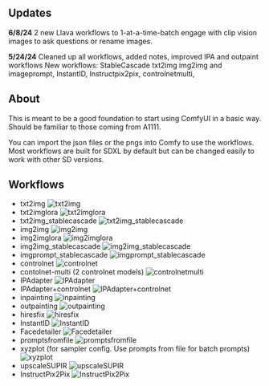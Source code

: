 ## Updates

**6/8/24**
2 new Llava workflows to 1-at-a-time-batch engage with clip vision images to ask questions or rename images.

**5/24/24**
Cleaned up all workflows, added notes, improved IPA and outpaint workflows
New workflows: StableCascade txt2img img2img and imageprompt, InstantID, Instructpix2pix, controlnetmulti, 

## About

This is meant to be a good foundation to start using ComfyUI in a basic way. Should be familiar to those coming from A1111. 

You can import the json files or the pngs into Comfy to use the workflows. Most workflows are built for SDXL by default but can be changed easily to work with other SD versions.

## Workflows
 - txt2img
 ![txt2img](./WorkflowImages/txt2img.png)
 - txt2imglora
 ![txt2imglora](./WorkflowImages/txt2imglora.png)
 - txt2img_stablecascade
![txt2img_stablecascade](./WorkflowImages/txt2img_stablecascade.png)
 - img2img
 ![img2img](./WorkflowImages/img2img.png)
 - img2imglora
 ![img2imglora](./WorkflowImages/img2imglora.png)
 - img2img_stablecascade
![img2img_stablecascade](./WorkflowImages/img2img_stablecascade.png)
- imgprompt_stablecascade
![imgprompt_stablecascade](./WorkflowImages/imgprompt_stablecascade.png)
 - controlnet
 ![controlnet](./WorkflowImages/controlnet.png)
 - contolnet-multi (2 controlnet models)
 ![controlnetmulti](./WorkflowImages/controlnetmulti.png)
 - IPAdapter
 ![IPAdapter](./WorkflowImages/ipadapter.png)
 - IPAdapter+controlnet
 ![IPAdapter+controlnet](./WorkflowImages/ipadapter+controlnet.png)
 - inpainting
 ![inpainting](./WorkflowImages/inpainting.png)
 - outpainting
 ![outpainting](./WorkflowImages/outpainting.png)
 - hiresfix
 ![hiresfix](./WorkflowImages/hiresfix.png)
 - InstantID
 ![InstantID](./WorkflowImages/instandid.png)
 - Facedetailer
 ![Facedetailer](./WorkflowImages/facedetailer.png)
 - promptsfromfile
 ![promptsfromfile](./WorkflowImages/promptsfromfile.png)
 - xyzplot (for sampler config. Use prompts from file for batch prompts)
 ![xyzplot](./WorkflowImages/xyzplot.png)
 - upscaleSUPIR
 ![upscaleSUPIR](./WorkflowImages/upscaleSUPIR.png)
 - InstructPix2Pix
![InstructPix2Pix](./WorkflowImages/instructpix2pix.png)